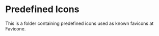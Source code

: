 # Predefined Icons

This is a folder containing predefined icons used as known favicons at Favicone.
